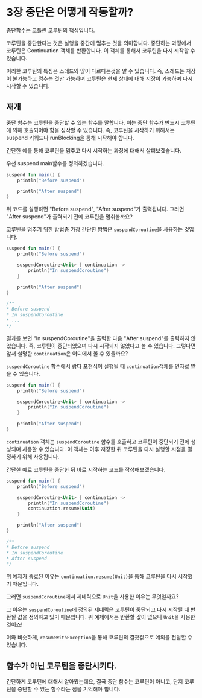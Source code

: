 # 3장 중단은 어떻게 작동할까?

중단함수는 코틀린 코루틴의 핵심입니다.

코루틴을 중단한다는 것은 실행을 중간에 멈추는 것을 의미합니다. 중단하는 과정에서 코루틴은 Continuation 객체를 반환합니다.
이 객체를 통해서 코루틴을 다시 시작할 수 있습니다.

이러한 코루틴의 특징은 스레드와 많이 다르다는것을 알 수 있습니다. 즉, 스레드는 저장이 불가능하고 멈추는 것만 가능하며 코루틴은 현재 상태에 대해 저장이 가능하며 다시 시작할 수 있습니다.

## 재개

중단 함수는 코루틴을 중단할 수 있는 함수를 말합니다. 이는 중단 함수가 반드시 코루틴에 의해 호출되어야 함을 짐작할 수 있습니다. 즉, 코루틴을 시작하기 위해서는 suspend 
키워드나 runBlocking을 통해 시작해야 합니다.

간단한 예를 통해 코루틴을 멈추고 다시 시작하는 과정에 대해서 살펴보겠습니다.

우선 suspend main함수를 정의하겠습니다.

```Kotlin
suspend fun main() {
    println("Before suspend")

    println("After suspend")
}
```

위 코드를 실행하면 "Before suspend", "After suspend"가 출력됩니다. 그러면 "After suspend"가 출력되기 전에 코루틴을 멈춰볼까요?

코루틴을 멈추기 위한 방법중 가장 간단한 방법은 `suspendCoroutine`을 사용하는 것입니다.

```Kotlin
suspend fun main() {
    println("Before suspend")

    suspendCoroutine<Unit> { continuation ->
        println("In suspendCoroutine")
    }

    println("After suspend")
}

/**
* Before suspend
* In suspendCoroutine
* ...
*/
```

결과를 보면 "In suspendCoroutine"을 출력한 다음 "After suspend"를 출력하지 않았습니다. 즉, 코루틴이 중단되었으며 다시 시작되지 않았다고 볼 수 있습니다.
그렇다면 앞서 설명한 `continuation`은 어디에서 볼 수 있을까요?

`suspendCoroutine` 함수에서 람다 포현식이 실행될 때 `continuation`객체를 인자로 받을 수 있습니다.

```Kotlin
suspend fun main() {
    println("Before suspend")

    suspendCoroutine<Unit> { continuation ->
        println("In suspendCoroutine")
    }

    println("After suspend")
}
```

`continuation` 객체는 `suspendCoroutine` 함수를 호출하고 코루틴이 중단되기 전에 생성되며 사용할 수 있습니다. 이 객체는 이후 저장한 뒤 코루틴을 다시 실행할
시점을 결정하기 위해 사용됩니다.

간단한 예로 코루틴을 중단한 뒤 바로 시작하는 코드를 작성해보겠습니다.

```Kotlin
suspend fun main() {
    println("Before suspend")

    suspendCoroutine<Unit> { continuation ->
        println("In suspendCoroutine")
        continuation.resume(Unit)
    }

    println("After suspend")
}

/**
* Before suspend
* In suspendCoroutine
* After suspend
*/
```

위 예제가 종료된 이유는 `continuation.resume(Unit)`을 통해 코루틴을 다시 시작했기 때문입니다.

그러면 `suspendCoroutine`에서 제네릭으로 `Unit`을 사용한 이유는 무엇일까요?

그 이유는 `suspendCoroutine`에 정의된 제네릭은 코루틴이 중단되고 다시 시작될 때 반환될 값을 정의하고 있기 때문입니다. 위 예제에서는 반환할 값이 없으니 `Unit`을 사용한 것이죠!

이와 비슷하게, `resumeWithException`을 통해 코루틴의 결괏값으로 예외를 전달할 수 있습니다.

## 함수가 아닌 코루틴을 중단시키다.

간단하게 코루틴에 대해서 알아봤는데요, 결국 중단 함수는 코루틴이 아니고, 단지 코루틴을 중단할 수 있는 함수라는 점을 기억해야 합니다.


